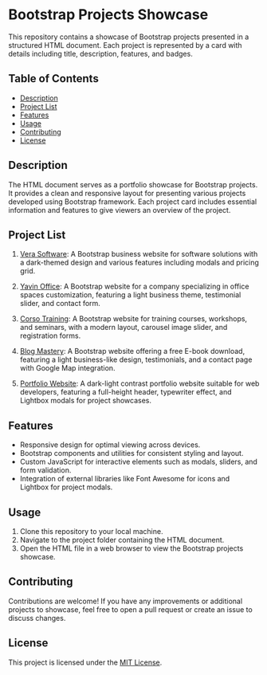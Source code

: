 # Bootstrap Projects Showcase

This repository contains a showcase of Bootstrap projects presented in a structured HTML document. Each project is represented by a card with details including title, description, features, and badges.

## Table of Contents

- [Description](#description)
- [Project List](#project-list)
- [Features](#features)
- [Usage](#usage)
- [Contributing](#contributing)
- [License](#license)

## Description

The HTML document serves as a portfolio showcase for Bootstrap projects. It provides a clean and responsive layout for presenting various projects developed using Bootstrap framework. Each project card includes essential information and features to give viewers an overview of the project.

## Project List

1. [Vera Software](/vera-software): A Bootstrap business website for software solutions with a dark-themed design and various features including modals and pricing grid.

2. [Yavin Office](/yavin-office): A Bootstrap website for a company specializing in office spaces customization, featuring a light business theme, testimonial slider, and contact form.

3. [Corso Training](/corso-training): A Bootstrap website for training courses, workshops, and seminars, with a modern layout, carousel image slider, and registration forms.

4. [Blog Mastery](/blog-mastery): A Bootstrap website offering a free E-book download, featuring a light business-like design, testimonials, and a contact page with Google Map integration.

5. [Portfolio Website](/portfolio): A dark-light contrast portfolio website suitable for web developers, featuring a full-height header, typewriter effect, and Lightbox modals for project showcases.

## Features

- Responsive design for optimal viewing across devices.
- Bootstrap components and utilities for consistent styling and layout.
- Custom JavaScript for interactive elements such as modals, sliders, and form validation.
- Integration of external libraries like Font Awesome for icons and Lightbox for project modals.

## Usage

1. Clone this repository to your local machine.
2. Navigate to the project folder containing the HTML document.
3. Open the HTML file in a web browser to view the Bootstrap projects showcase.

## Contributing

Contributions are welcome! If you have any improvements or additional projects to showcase, feel free to open a pull request or create an issue to discuss changes.

## License

This project is licensed under the [MIT License](LICENSE).
